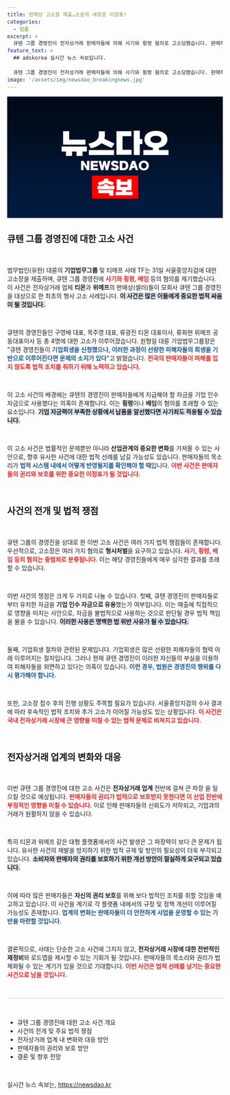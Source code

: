 ```yaml
---
title: 판매상 고소장 제출…소송의 새로운 이정표!
categories:
  - 법률
excerpt: >
  큐텐 그룹 경영진이 전자상거래 판매자들에 의해 사기와 횡령 혐의로 고소당했습니다. 판매자들을 위한 자금을 유용했다는 의혹이 불거지며, 이번 고소는 고객 피해를 구제하기 위한 첫 사례로 주목받고 있습니다.
feature_text: >
  ## adskorea 실시간 뉴스 속보입니다.

  큐텐 그룹 경영진이 전자상거래 판매자들에 의해 사기와 횡령 혐의로 고소당했습니다. 판매자들을 위한 자금을 유용했다는 의혹이 불거지며, 이번 고소는 고객 피해를 구제하기 위한 첫 사례로 주목받고 있습니다.
image: '/assets/img/newsdao_breakingnews.jpg'
---
```


<p><img src="/assets/img/newsdao_breakingnews.jpg" alt="adskorea 속보" /></p>

<h2 data-ke-size="size26">큐텐 그룹 경영진에 대한 고소 사건</h2>

<p data-ke-size="size16">&nbsp;</p>

<p>법무법인(유한) 대륜의 <b>기업법무그룹</b> 및 티메프 사태 TF는 31일 서울중앙지검에 대한 고소장을 제출하며, 큐텐 그룹 경영진에 <b><span style="color: #ee2323;">사기와 횡령, 배임</span></b> 등의 혐의를 제기했습니다. 이 사건은 전자상거래 업체 <b>티몬</b>과 <b>위메프</b>의 판매상(셀러)들이 모회사 큐텐 그룹 경영진을 대상으로 한 최초의 형사 고소 사례입니다. <b><span style="background-color: #21538527;">이 사건은 많은 이들에게 중요한 법적 싸움이 될 것입니다.</span></b> </p>

<p data-ke-size="size16">&nbsp;</p>

<p>큐텐의 경영진들인 구영배 대표, 목주영 대표, 류광진 티몬 대표이사, 류화현 위메프 공동대표이사 등 총 4명에 대한 고소가 이루어졌습니다. 원형일 대륜 기업법무그룹장은 "큐텐 경영진들이 <b><span style="color: #1a5490;">기업회생을 신청했으나, 이러한 과정이 선량한 피해자들의 희생을 기반으로 이루어진다면 문제의 소지가 있다</span></b>"고 밝혔습니다. <b><span style="color: #ee2323;">전국의 판매자들이 피해를 입지 않도록 법적 조치를 취하기 위해 노력하고 있습니다.</span></b></p>

<p data-ke-size="size16">&nbsp;</p>

<p>이 고소 사건의 배경에는 큐텐의 경영진이 판매자들에게 지급해야 할 자금을 기업 인수 자금으로 사용했다는 의혹이 존재합니다. 이는 <b>횡령</b>이나 <b>배임</b>의 혐의를 초래할 수 있는 요소입니다. <b><span style="background-color: #21538527;">기업 자금력이 부족한 상황에서 납품을 알선했다면 사기죄도 적용될 수 있습니다.</span></b> </p>

<p data-ke-size="size16">&nbsp;</p>

<p>이 고소 사건은 법률적인 문제뿐만 아니라 <b>산업관계의 중요한 변화</b>를 가져올 수 있는 사안으로, 향후 유사한 사건에 대한 법적 선례를 남길 가능성도 있습니다. 판매자들의 목소리가 <b><span style="color: #1a5490;">법적 시스템 내에서 어떻게 반영될지를 확인해야 할 때</span></b>입니다. <b><span style="color: #ee2323;">이번 사건은 판매자들의 권리와 보호를 위한 중요한 이정표가 될 것입니다.</span></b></p>

<p data-ke-size="size16">&nbsp;</p>

<h2 data-ke-size="size26">사건의 전개 및 법적 쟁점</h2>

<p data-ke-size="size16">&nbsp;</p>

<p>큐텐 그룹의 경영진을 상대로 한 이번 고소 사건은 여러 가지 법적 쟁점들이 존재합니다. 우선적으로, 고소장은 여러 가지 혐의로 <b>형사처벌</b>을 요구하고 있습니다. <b><span style="color: #ee2323;">사기, 횡령, 배임 등의 혐의는 중범죄로 분류됩니다.</span></b> 이는 해당 경영진들에게 매우 심각한 결과를 초래할 수 있습니다.</p>

<p data-ke-size="size16">&nbsp;</p>

<p>이번 사건의 쟁점은 크게 두 가지로 나눌 수 있습니다. 첫째, 큐텐 경영진이 판매자들로부터 유치한 자금을 <b>기업 인수 자금으로 유용</b>했는가 여부입니다. 이는 매출에 직접적으로 영향을 미치는 사안으로, 자금을 불법적으로 사용하는 것으로 판단될 경우 법적 책임을 물을 수 있습니다. <b><span style="background-color: #21538527;">이러한 사용은 명백한 법 위반 사유가 될 수 있습니다.</span></b></p>

<p data-ke-size="size16">&nbsp;</p>

<p>둘째, 기업회생 절차와 관련된 문제입니다. 기업회생은 많은 선량한 피해자들의 협력 아래 이루어지는 절차입니다. 그러나 현재 큐텐 경영진이 이러한 자신들의 부실을 이용하여 피해자들을 외면하고 있다는 의혹이 있습니다. <b><span style="color: #1a5490;">이런 경우, 법원은 경영진의 행위를 다시 평가해야 합니다.</span></b></p>

<p data-ke-size="size16">&nbsp;</p>

<p>또한, 고소장 접수 후의 진행 상황도 주목할 필요가 있습니다. 서울중앙지검의 수사 결과에 따라 후속적인 법적 조치와 추가 고소가 이어질 가능성도 있는 상황입니다. <b><span style="color: #ee2323;">이 사건은 국내 전자상거래 시장에 큰 영향을 미칠 수 있는 법적 문제로 비쳐지고 있습니다.</span></b></p>

<p data-ke-size="size16">&nbsp;</p>

<h2 data-ke-size="size26">전자상거래 업계의 변화와 대응</h2>

<p data-ke-size="size16">&nbsp;</p>

<p>이번 큐텐 그룹 경영진에 대한 고소 사건은 <b>전자상거래 업계</b> 전반에 걸쳐 큰 파장 을 일으킬 것으로 예상됩니다. <b><span style="color: #ee2323;">판매자들의 권리가 법적으로 보호받지 못한다면 이 산업 전반에 부정적인 영향을 미칠 수 있습니다.</span></b> 이로 인해 판매자들의 신뢰도가 저하되고, 기업과의 거래가 원활하지 않을 수 있습니다.</p>

<p data-ke-size="size16">&nbsp;</p>

<p>특히 티몬과 위메프 같은 대형 플랫폼에서의 사건 발생은 그 파장력이 보다 큰 문제가 됩니다. 유사한 사건의 재발을 방지하기 위한 법적 규제 및 방안의 필요성이 더욱 부각되고 있습니다. <b><span style="background-color: #21538527;">소비자와 판매자의 권리를 보호하기 위한 개선 방안이 절실하게 요구되고 있습니다.</span></b> </p>

<p data-ke-size="size16">&nbsp;</p>

<p>이에 따라 많은 판매자들은 <b>자신의 권리 보호</b>를 위해 보다 법적인 조치를 취할 것임을 예고하고 있습니다. 이 사건을 계기로 각 플랫폼 내에서의 규정 및 정책 개선이 이루어질 가능성도 존재합니다. <b><span style="color: #1a5490;">업계의 변화는 판매자들이 더 안전하게 사업을 운영할 수 있는 기반을 마련할 것입니다.</span></b></p>

<p data-ke-size="size16">&nbsp;</p>

<p>결론적으로, 사태는 단순한 고소 사건에 그치지 않고, <b>전자상거래 시장에 대한 전반적인 재정비</b>와 로드맵을 제시할 수 있는 기회가 될 것입니다. 판매자들의 목소리와 권리가 법제화될 수 있는 계기가 있을 것으로 기대합니다. <b><span style="color: #ee2323;">이번 사건은 법적 선례를 남기는 중요한 사건으로 남을 것입니다.</span></b></p>

<p data-ke-size="size16">&nbsp;</p>

<hr style="height: 1px; border: 0; background: #ccc;" />

<p data-ke-size="size16">&nbsp;</p>

<ul>
  <li>큐텐 그룹 경영진에 대한 고소 사건 개요</li>
  <li>사건의 전개 및 주요 법적 쟁점</li>
  <li>전자상거래 업계 내 변화와 대응 방안</li>
  <li>판매자들의 권리와 보호 방안</li>
  <li>결론 및 향후 전망</li>
</ul>

<p data-ke-size="size16">&nbsp;</p>
실시간 뉴스 속보는, <a href="https://newsdao.kr" rel="dofollow">https://newsdao.kr</a>


